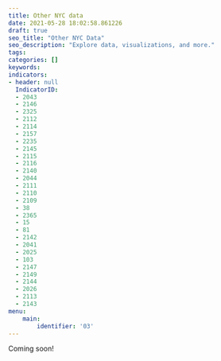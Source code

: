 ```yaml
---
title: Other NYC data
date: 2021-05-28 18:02:58.861226
draft: true
seo_title: "Other NYC Data"
seo_description: "Explore data, visualizations, and more."
tags: 
categories: []
keywords: 
indicators:
- header: null
  IndicatorID:
  - 2043
  - 2146
  - 2325
  - 2112
  - 2114
  - 2157
  - 2235
  - 2145
  - 2115
  - 2116
  - 2140
  - 2044
  - 2111
  - 2110
  - 2109
  - 38
  - 2365
  - 15
  - 81
  - 2142
  - 2041
  - 2025
  - 103
  - 2147
  - 2149
  - 2144
  - 2026
  - 2113
  - 2143
menu:
    main:
        identifier: '03'
---
```


Coming soon!


